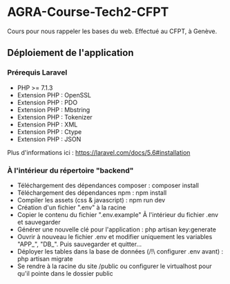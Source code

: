 # AGRA-Course-Tech2-CFPT
Cours pour nous rappeler les bases du web. Effectué au CFPT, à Genève.

## Déploiement de l'application

### Prérequis Laravel
* PHP >= 7.1.3
* Extension PHP : OpenSSL
* Extension PHP : PDO
* Extension PHP : Mbstring
* Extension PHP : Tokenizer
* Extension PHP : XML
* Extension PHP : Ctype
* Extension PHP : JSON

Plus d'informations ici : https://laravel.com/docs/5.6#installation

### À l'intérieur du répertoire "backend"

* Téléchargement des dépendances composer : composer install
* Téléchargement des dépendances npm : npm install
* Compiler les assets (css & javascript) : npm run dev
* Création d'un fichier ".env" à la racine
* Copier le contenu du fichier ".env.example" Ã  l'intérieur du fichier .env et sauvegarder
* Générer une nouvelle clé pour l'application : php artisan key:generate
* Ouvrir à  nouveau le fichier .env et modifier uniquement les variables "APP_", "DB_". Puis sauvegarder et quitter...
* Déployer les tables dans la base de données (/!\ configurer .env avant) : php artisan migrate
* Se rendre à la racine du site /public ou configurer le virtualhost pour qu'il pointe dans le dossier public